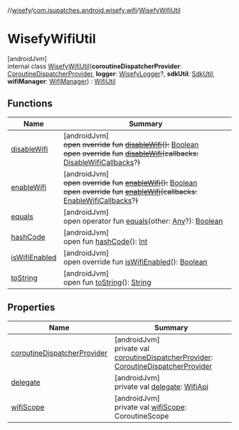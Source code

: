 //[wisefy](../../../index.md)/[com.isupatches.android.wisefy.wifi](../index.md)/[WisefyWifiUtil](index.md)

# WisefyWifiUtil

[androidJvm]\
internal class [WisefyWifiUtil](index.md)(**coroutineDispatcherProvider**: [CoroutineDispatcherProvider](../../com.isupatches.android.wisefy.util.coroutines/-coroutine-dispatcher-provider/index.md), **logger**: [WisefyLogger](../../com.isupatches.android.wisefy.logging/-wisefy-logger/index.md)?, **sdkUtil**: [SdkUtil](../../com.isupatches.android.wisefy.util/-sdk-util/index.md), **wifiManager**: [WifiManager](https://developer.android.com/reference/kotlin/android/net/wifi/WifiManager.html)) : [WifiUtil](../-wifi-util/index.md)

## Functions

| Name | Summary |
|---|---|
| [disableWifi](disable-wifi.md) | [androidJvm]<br>~~open~~ ~~override~~ ~~fun~~ [~~disableWifi~~](disable-wifi.md)~~(~~~~)~~~~:~~ [Boolean](https://kotlinlang.org/api/latest/jvm/stdlib/kotlin/-boolean/index.html)<br>~~open~~ ~~override~~ ~~fun~~ [~~disableWifi~~](disable-wifi.md)~~(~~~~callbacks~~~~:~~ [DisableWifiCallbacks](../../com.isupatches.android.wisefy.callbacks/-disable-wifi-callbacks/index.md)?~~)~~ |
| [enableWifi](enable-wifi.md) | [androidJvm]<br>~~open~~ ~~override~~ ~~fun~~ [~~enableWifi~~](enable-wifi.md)~~(~~~~)~~~~:~~ [Boolean](https://kotlinlang.org/api/latest/jvm/stdlib/kotlin/-boolean/index.html)<br>~~open~~ ~~override~~ ~~fun~~ [~~enableWifi~~](enable-wifi.md)~~(~~~~callbacks~~~~:~~ [EnableWifiCallbacks](../../com.isupatches.android.wisefy.callbacks/-enable-wifi-callbacks/index.md)?~~)~~ |
| [equals](../../com.isupatches.android.wisefy.wifi.delegates/-legacy-wifi-delegate/index.md#585090901%2FFunctions%2F1622544596) | [androidJvm]<br>open operator fun [equals](../../com.isupatches.android.wisefy.wifi.delegates/-legacy-wifi-delegate/index.md#585090901%2FFunctions%2F1622544596)(other: [Any](https://kotlinlang.org/api/latest/jvm/stdlib/kotlin/-any/index.html)?): [Boolean](https://kotlinlang.org/api/latest/jvm/stdlib/kotlin/-boolean/index.html) |
| [hashCode](../../com.isupatches.android.wisefy.wifi.delegates/-legacy-wifi-delegate/index.md#1794629105%2FFunctions%2F1622544596) | [androidJvm]<br>open fun [hashCode](../../com.isupatches.android.wisefy.wifi.delegates/-legacy-wifi-delegate/index.md#1794629105%2FFunctions%2F1622544596)(): [Int](https://kotlinlang.org/api/latest/jvm/stdlib/kotlin/-int/index.html) |
| [isWifiEnabled](is-wifi-enabled.md) | [androidJvm]<br>open override fun [isWifiEnabled](is-wifi-enabled.md)(): [Boolean](https://kotlinlang.org/api/latest/jvm/stdlib/kotlin/-boolean/index.html) |
| [toString](../../com.isupatches.android.wisefy.wifi.delegates/-legacy-wifi-delegate/index.md#1616463040%2FFunctions%2F1622544596) | [androidJvm]<br>open fun [toString](../../com.isupatches.android.wisefy.wifi.delegates/-legacy-wifi-delegate/index.md#1616463040%2FFunctions%2F1622544596)(): [String](https://kotlinlang.org/api/latest/jvm/stdlib/kotlin/-string/index.html) |

## Properties

| Name | Summary |
|---|---|
| [coroutineDispatcherProvider](coroutine-dispatcher-provider.md) | [androidJvm]<br>private val [coroutineDispatcherProvider](coroutine-dispatcher-provider.md): [CoroutineDispatcherProvider](../../com.isupatches.android.wisefy.util.coroutines/-coroutine-dispatcher-provider/index.md) |
| [delegate](delegate.md) | [androidJvm]<br>private val [delegate](delegate.md): [WifiApi](../-wifi-api/index.md) |
| [wifiScope](wifi-scope.md) | [androidJvm]<br>private val [wifiScope](wifi-scope.md): CoroutineScope |
